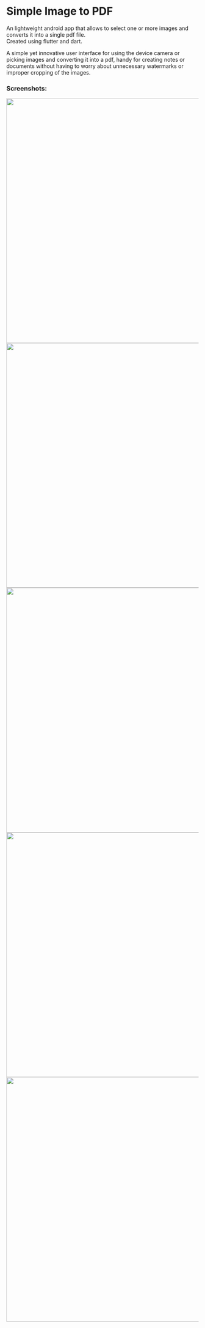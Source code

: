# Simple Image to PDF  

An lightweight android app that allows to select one or more images and converts it into a single pdf file.  
Created using flutter and dart.

A simple yet innovative user interface for using the device camera or picking images and converting it into a pdf, handy for creating notes or documents without having to worry about unnecessary watermarks or improper cropping of the images.

### Screenshots: ###

<img src="https://github.com/Harshit-Sonawala/simple_img_to_pdf/blob/master/screenshots/Img_to_pdf_ss1.png" width="640">

<img src="https://github.com/Harshit-Sonawala/simple_img_to_pdf/blob/master/screenshots/Img_to_pdf_ss2.png" width="640">

<img src="https://github.com/Harshit-Sonawala/simple_img_to_pdf/blob/master/screenshots/Img_to_pdf_ss3.png" width="640">

<img src="https://github.com/Harshit-Sonawala/simple_img_to_pdf/blob/master/screenshots/Img_to_pdf_ss4.png" width="640">

<img src="https://github.com/Harshit-Sonawala/simple_img_to_pdf/blob/master/screenshots/Img_to_pdf_ss5.png" width="640">